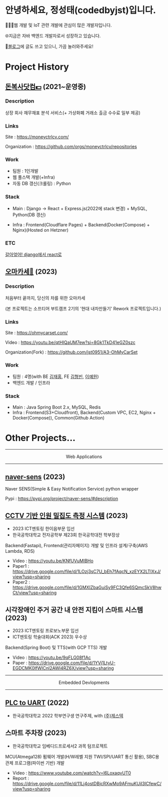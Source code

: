 # 안녕하세요, 정성태(codedbyjst)입니다.

👨🏻‍💻웹 개발 및 IoT 관련 개발에 관심이 많은 개발자입니다.

🌐지금은 자바 백엔드 개발자로서 성장하고 있습니다.

📝[블로그](https://codedbyjst.tistory.com/)에 글도 쓰고 있으니, 가끔 놀러와주세요!

# Project History

## [돈복사닷컴💵](https://moneyctrlcv.com/) (2021~운영중)

### Description
상장 회사 재무재표 분석 서비스(+ 가상화폐 거래소 출금 수수료 일부 제공)

### Links
Site : https://moneyctrlcv.com/

Organization : https://github.com/orgs/moneyctrlcv/repositories

### Work 
- 팀원 : 1인개발
- 웹 풀스택 개발(+Infra)
- 자동 DB 갱신(크롤링) : Python

### Stack
- Main : Django -> React + Express.js(2022에 stack 변경) + MySQL, Python(DB 갱신)

- Infra : Frontend(Cloudflare Pages) + Backend(Docker(Compose) + Nginx)(Hosted on Hetzner)

### ETC
[갈아엎어! django에서 react로](https://codedbyjst.tistory.com/3)

## [오마카세🍣](https://ohmycarset.com/) (2023)

### Description
처음부터 끝까지, 당신의 차를 위한 오마카세

(본 프로젝트는 소프티어 부트캠프 2기의 '현대 내차만들기' Rework 프로젝트입니다.)

### Links
Site : https://ohmycarset.com/

Video : https://youtu.be/qtHIQaUM7ew?si=8Gk1TkD41eGZ0szc

Organization(Fork) : https://github.com/jst0951/A3-OhMyCarSet

### Work
- 팀원 : 4명(with BE [김재홍](https://github.com/kjhonggg95), FE [김형빈](https://github.com/hb9901), [이예원](https://github.com/yen001004))
- 백엔드 개발 / 인프라

### Stack
- Main : Java Spring Boot 2.x, MySQL, Redis
- Infra : Frontend(S3+Cloudfront), Backend(Custom VPC, EC2, Nginx + Docker(Compose)), Common(Github Action)

# Other Projects...

- - -

<div align="center">Web Applications</div>

- - -

## [naver-sens](https://github.com/jst0951/naver-sens) (2023)
  
Naver SENS(Simple & Easy Notification Service) python wrapper

Pypi : https://pypi.org/project/naver-sens/#description

## [CCTV 기반 인원 밀집도 측정 시스템](https://cctvcrowding.codedbyjst.com/user/tukorea) (2023)
  
- 2023 ICT멘토링 한이음부문 입선
- 한국공학대학교 전자공학부 제23회 한국공학대전 학부장상

Backend(Fastapi), Frontend(관리자페이지) 개발 및 인프라 설계/구축(AWS Lambda, RDS)

- Video : https://youtu.be/KNfUVuMlBHo
- Paper1 : https://drive.google.com/file/d/1LOzj3sC7U_bEh7fAqcN_xzEYX2LTlXxJ/view?usp=sharing
- Paper2 : https://drive.google.com/file/d/1GMXIZbaGuiSy9FC3Qfe6SQmcSkV8hwCt/view?usp=sharing
  
## 시각장애인 주거 공간 내 안전 지킴이 스마트 시스템 (2023)
  
- 2023 ICT멘토링 프로보노부문 입선
- ICT멘토링 학술대회(ACK 2023) 우수상

Backend(Spring Boot) 및 TTS(with GCP TTS) 개발

- Video : https://youtu.be/9qFLG08f1Ac
- Paper : https://drive.google.com/file/d/1YVj1LtyU-EGDCMK0lfWICnl2AWI4RZ6X/view?usp=sharing

- - -

<div align="center">Embedded Devlopments</div>

- - -

## [PLC to UART](https://github.com/jst0951/plc_uart) (2022)
- 한국공학대학교 2022 학부연구생 연구주제, with [(주)제스텍](https://zestech.co.kr/)

## 스마트 주차장 (2023)
- 한국공학대학교 임베디드프로세서2 과목 텀프로젝트

MCU(Atmega128) 펌웨어 개발(H/W레벨 지원 TWI/SPI/UART 통신 활용), SBC용 관제 프로그램(파이썬 기반) 개발

- Video : https://www.youtube.com/watch?v=l6LoxaqvUT0
- Report : https://drive.google.com/file/d/11Lj4ostDBjcRXwMo9AFmuKUiI3lCfewC/view?usp=sharing
